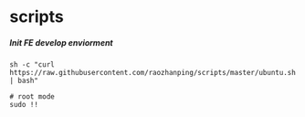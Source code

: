 # scripts

##### Init FE develop enviorment

```shell
sh -c "curl https://raw.githubusercontent.com/raozhanping/scripts/master/ubuntu.sh | bash"

# root mode
sudo !!
```